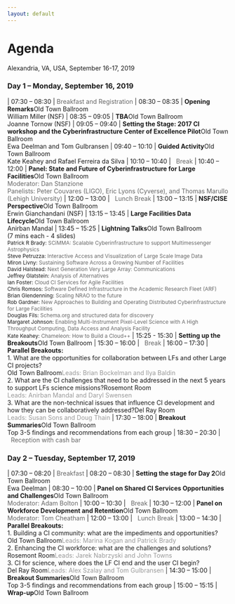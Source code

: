 ```yaml
---
layout: default
---
```


<style>
td:nth-of-type(1) {
    width:9em;
}
td:nth-of-type(2) {
    width:50em;
}
</style>

# Agenda

Alexandria, VA, USA, September 16-17, 2019

### Day 1 – Monday, September 16, 2019

| 07:30 – 08:30	| <span style="color: #666">Breakfast and Registration</span>
| 08:30 – 08:35	| **Opening Remarks**<span class="room">Old Town Ballroom</span><br />William Miller (NSF) 
| 08:35 – 09:05	| **TBA**<span class="room">Old Town Ballroom</span><br />Joanne Tornow (NSF)
| 09:05 – 09:40	| **Setting the Stage: 2017 CI workshop and the Cyberinfrastructure Center of Excellence Pilot**<span class="room">Old Town Ballroom</span><br />Ewa Deelman and Tom Gulbransen
| 09:40 – 10:10	| **Guided Activity**<span class="room">Old Town Ballroom</span><br />Kate Keahey and Rafael Ferreira da Silva
| 10:10 – 10:40	| <span style="color: #666"><i class="fas fa-coffee"></i>&nbsp;&nbsp;Break</span>
| 10:40 – 12:00	| **Panel: State and Future of Cyberinfrastructure for Large Facilities**<span class="room">Old Town Ballroom</span><br /><span style="color: #666">Moderator: Dan Stanzione<br />Panelists: Peter Couvares (LIGO), Eric Lyons (Cyverse), and Thomas Marullo (Lehigh University)</span>
| 12:00 – 13:00	| <span style="color: #666"><i class="fas fa-utensils"></i>&nbsp;&nbsp;Lunch Break</span>
| 13:00 – 13:15	| **NSF/CISE Perspective**<span class="room">Old Town Ballroom</span><br />Erwin Gianchandani (NSF)
| 13:15 – 13:45	| **Large Facilities Data Lifecycle**<span class="room">Old Town Ballroom</span><br />Anirban Mandal
| 13:45 – 15:25	| **Lightning Talks**<span class="room">Old Town Ballroom</span><br />(7 mins each - 4 slides)<br /><span style="font-size: 85%">Patrick R Brady: <span style="color: #666">SCiMMA: Scalable Cyberinfrastructure to support Multimessenger Astrophysics</span><br />Steve Petruzza: <span style="color: #666">Interactive Access and Visualization of Large Scale Image Data</span><br />Miron Livny: <span style="color: #666">Sustaining Software Across a Growing Number of Facilities</span><br />David Halstead: <span style="color: #666">Next Generation Very Large Array: Communications</span><br />Jeffrey Glatstein: <span style="color: #666">Analysis of Alternatives</span><br />Ian Foster: <span style="color: #666">Cloud CI Services for Agile Facilities</span><br />Chris Romsos: <span style="color: #666">Software Defined Infrastructure in the Academic Research Fleet (ARF)</span><br />Brian Glendenning: <span style="color: #666">Scaling NRAO to the future</span><br />Rob Gardner: <span style="color: #666">New Approaches to Building and Operating Distributed Cyberinfrastructure for Large Facilities</span><br />Douglas Fils: <span style="color: #666">Schema.org and structured data for discovery</span><br />Margaret Johnson: <span style="color: #666">Enabling Multi-Instrument Pixel-Level Science with A High Throughput Computing, Data Access and Analysis Facility</span><br />Kate Keahey: <span style="color: #666">Chameleon: How to Build a Cloud++</span></span>
| 15:25 - 15:30	| **Setting up the Breakouts**<span class="room">Old Town Ballroom</span>
| 15:30 – 16:00	| <span style="color: #666"><i class="fas fa-coffee"></i>&nbsp;&nbsp;Break</span>
| 16:00 – 17:30	| **Parallel Breakouts:**<br />1. What are the opportunities for collaboration between LFs and other Large CI projects?<br /><span class="room">Old Town Ballroom</span><span style="color: #999; padding-bottom: 1em">Leads: Brian Bockelman and Ilya Baldin</span><br />2. What are the CI challenges that need to be addressed in the next 5 years to support LFs science missions?<span class="room">Rosemont Room</span><br /><span style="color: #999; padding-bottom: 1em">Leads: Anirban Mandal and Daryl Swensen</span><br />3. What are the non-technical issues that influence CI development and how they can be collaboratively addressed?<span class="room">Del Ray Room</span><br /><span style="color: #999; padding-bottom: 1em">Leads: Susan Sons and Doug Thain</span>
| 17:30 – 18:00	| **Breakout Summaries**<span class="room">Old Town Ballroom</span><br />Top 3-5 findings and recommendations from each group
| 18:30 – 20:30	| <span style="color: #666"><i class="fas fa-wine-glass-alt"></i>&nbsp;&nbsp;Reception with cash bar</span>

### Day 2 – Tuesday, September 17, 2019

| 07:30 – 08:20	| <span style="color: #666">Breakfast</span>
| 08:20 – 08:30 | **Setting the stage for Day 2**<span class="room">Old Town Ballroom</span><br />Ewa Deelman
| 08:30 – 10:00 | **Panel on Shared CI Services Opportunities and Challenges**<span class="room">Old Town Ballroom</span><br /><span style="color: #666">Moderator: Adam Bolton</span>
| 10:00 – 10:30 | <span style="color: #666"><i class="fas fa-coffee"></i>&nbsp;&nbsp;Break</span>
| 10:30 – 12:00	| **Panel on Workforce Development and Retention**<span class="room">Old Town Ballroom</span><br /><span style="color: #666">Moderator: Tom Cheatham</span>
| 12:00 – 13:00 | <span style="color: #666"><i class="fas fa-utensils"></i>&nbsp;&nbsp;Lunch Break</span>
| 13:00 – 14:30 | **Parallel Breakouts:**<br />1. Building a CI community: what are the impediments and opportunities?<br /><span class="room">Old Town Ballroom</span><span style="color: #999; padding-bottom: 1em">Leads: Marina Kogan and Patrick Brady</span><br />2. Enhancing the CI workforce: what are the challenges and solutions?<br /><span class="room">Rosemont Room</span><span style="color: #999; padding-bottom: 1em">Leads: Jarek Nabrzyski and John Towns</span><br />3. CI for science, where does the LF CI end and the user CI begin?<br /><span class="room">Del Ray Room</span><span style="color: #999; padding-bottom: 1em">Leads: Alex Szalay and Tom Gulbransen</span>
| 14:30 – 15:00	| **Breakout Summaries**<span class="room">Old Town Ballroom</span><br />Top 3-5 findings and recommendations from each group
| 15:00 – 15:15	| **Wrap-up**<span class="room">Old Town Ballroom</span>
